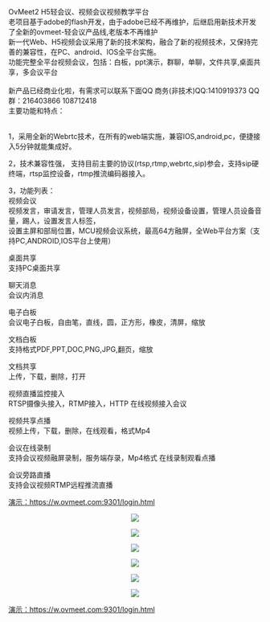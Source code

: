 OvMeet2 H5轻会议、视频会议视频教学平台</br>
老项目基于adobe的flash开发，由于adobe已经不再维护，后继启用新技术开发了全新的ovmeet-轻会议产品线,老版本不再维护</br>
新一代Web、H5视频会议采用了新的技术架构，融合了新的视频技术，又保持完善的兼容性，在PC、android、IOS全平台实施。</br>
功能完整全平台视频会议，包括：白板，ppt演示，群聊，单聊，文件共享,桌面共享，多会议平台</br>
</br>
新产品已经商业化啦，有需求可以联系下面QQ
商务(非技术)QQ:1410919373 QQ群：216403866 108712418</br>
主要功能和特点：</br>

</br>
1，采用全新的Webrtc技术，在所有的web端实施，兼容IOS,android,pc，便捷接入5分钟就能集成好。</br>

2，技术兼容性强， 支持目前主要的协议(rtsp,rtmp,webrtc,sip)参会，支持sip硬终端，rtsp监控设备，rtmp推流编码器接入。</br>

3，功能列表：</br>
视频会议 </br>
视频发言，审请发言，管理人员发言，视频部局，视频设备设置，管理人员设备音量，踢人，设置发言人标签，</br>
设置主屏和部局位置，MCU视频会议系统，最高64方融屏，全Web平台方案（支持PC,ANDROID,IOS平台上使用）</br>

桌面共享 </br>
支持PC桌面共享 </br>

聊天消息</br>
会议内消息</br>

电子白板</br>
会议电子白板，自由笔，直线，圆，正方形，橡皮，清屏，缩放</br>

文档白板</br>
支持格式PDF,PPT,DOC,PNG,JPG,翻页，缩放</br>

文档共享</br>
上传，下载，删除，打开</br>

视频直播监控接入</br>
RTSP摄像头接入，RTMP接入，HTTP 在线视频接入会议</br>

视频共享点播</br>
视频上传，下载，删除，在线观看，格式Mp4</br>

会议在线录制</br>
支持会议视频融屏录制，服务端存录，Mp4格式
在线录制观看点播

会议旁路直播</br>
支持会议视频RTMP远程推流直播</br>

<a href="https://w.ovmeet.com:9301/login.html">演示：https://w.ovmeet.com:9301/login.html</a>
<p align="center"><img src="https://github.com/ccallcn/ovmeet/raw/master/TIM截图20190423172014.png" /></p>
<p align="center"><img src="https://github.com/ccallcn/ovmeet/raw/master/TIM图片20190324100853.png" /></p>
<p align="center"><img src="https://github.com/ccallcn/ovmeet/raw/master/TIM图片20190417110422.png" /></p>
<p align="center"><img src="https://github.com/ccallcn/ovmeet/raw/master/TIM图片20190417110426.png" /></p>
<p align="center"><img src="https://github.com/ccallcn/ovmeet/raw/master/TIM图片20190417110432.png" /></p>
<p align="center"><img src="https://github.com/ccallcn/ovmeet/raw/master/TIM图片20190423104528.png" /></p>
<a href="https://w.ovmeet.com:9301/login.html">演示：https://w.ovmeet.com:9301/login.html</a>
